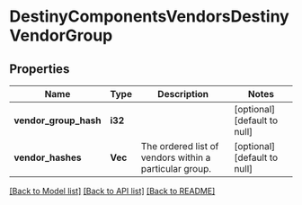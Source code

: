 # DestinyComponentsVendorsDestinyVendorGroup

## Properties
Name | Type | Description | Notes
------------ | ------------- | ------------- | -------------
**vendor_group_hash** | **i32** |  | [optional] [default to null]
**vendor_hashes** | **Vec<i32>** | The ordered list of vendors within a particular group. | [optional] [default to null]

[[Back to Model list]](../README.md#documentation-for-models) [[Back to API list]](../README.md#documentation-for-api-endpoints) [[Back to README]](../README.md)


